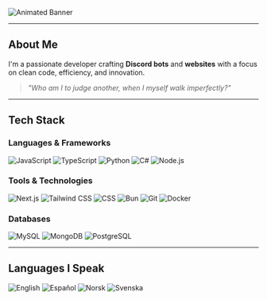 ![Animated Banner](https://img.dchost.cloud/ycumod1rbz1onrxctrrh)

---

## About Me

I'm a passionate developer crafting **Discord bots** and **websites** with a focus on clean code, efficiency, and innovation.
> *"Who am I to judge another, when I myself walk imperfectly?"*

---

## Tech Stack

### Languages & Frameworks
![JavaScript](https://img.shields.io/badge/JavaScript-F7DF1E?style=flat&logo=javascript&logoColor=black)
![TypeScript](https://img.shields.io/badge/TypeScript-3178C6?style=flat&logo=typescript&logoColor=white)
![Python](https://img.shields.io/badge/Python-3776AB?style=flat&logo=python&logoColor=white)
![C#](https://img.shields.io/badge/C%23-239120?style=flat&logo=c-sharp&logoColor=white)
![Node.js](https://img.shields.io/badge/Node.js-339933?style=flat&logo=nodedotjs&logoColor=white)

### Tools & Technologies
![Next.js](https://img.shields.io/badge/Next.js-000000?style=flat&logo=nextdotjs&logoColor=white)
![Tailwind CSS](https://img.shields.io/badge/Tailwind_CSS-38B2AC?style=flat&logo=tailwind-css&logoColor=white)
![CSS](https://img.shields.io/badge/CSS-1572B6?style=flat&logo=css3&logoColor=white)
![Bun](https://img.shields.io/badge/Bun-FFCA28?style=flat&logo=bun&logoColor=black)
![Git](https://img.shields.io/badge/Git-F05032?style=flat&logo=git&logoColor=white)
![Docker](https://img.shields.io/badge/Docker-2496ED?style=flat&logo=docker&logoColor=white)

### Databases
![MySQL](https://img.shields.io/badge/MySQL-4479A1?style=flat&logo=mysql&logoColor=white)
![MongoDB](https://img.shields.io/badge/MongoDB-47A248?style=flat&logo=mongodb&logoColor=white)
![PostgreSQL](https://img.shields.io/badge/PostgreSQL-4169E1?style=flat&logo=postgresql&logoColor=white)

---

## Languages I Speak

![English](https://img.shields.io/badge/English-FF0000?style=flat&logo=united-kingdom&logoColor=white)
![Español](https://img.shields.io/badge/Español-FFD700?style=flat&logo=spain&logoColor=white)
![Norsk](https://img.shields.io/badge/Norsk-FF4D00?style=flat&logo=norway&logoColor=white)
![Svenska](https://img.shields.io/badge/Svenska-0052CC?style=flat&logo=sweden&logoColor=white)
